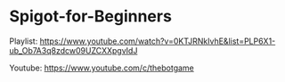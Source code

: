 # Spigot-for-Beginners

Playlist: https://www.youtube.com/watch?v=0KTJRNkIvhE&list=PLP6X1-ub_Ob7A3q8zdcw09UZCXXpgvIdJ

Youtube: https://www.youtube.com/c/thebotgame
